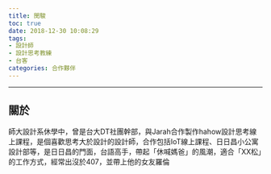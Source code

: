 ```yaml
---
title: 閔駿
toc: true
date: 2018-12-30 10:08:29
tags:
- 設計師
- 設計思考教練
- 台客
categories: 合作夥伴
---
```


--------------------------
## 關於
師大設計系休學中，曾是台大DT社團幹部，與Jarah合作製作hahow設計思考線上課程，是個喜歡思考大於設計的設計師，合作包括IoT線上課程、日日昌小公寓設計部等，是日日昌的門面，台語高手，帶起「休喊媽爸」的風潮，適合「XX松」的工作方式，經常出沒於407，並帶上他的女友羅倫
